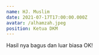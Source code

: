 ```yaml
---
name: HJ. Muslim
date: 2021-07-17T17:00:00.000Z
avatar: /alhamzah.jpeg
position: Ketua DKM
---
```


Hasil nya bagus dan luar biasa OK!
